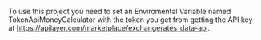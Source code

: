 To use this project you need to set an Enviromental Variable named TokenApiMoneyCalculator with the token you get from getting the API key at https://apilayer.com/marketplace/exchangerates_data-api.

